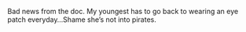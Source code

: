 <!--
id: 211613910
link: http://kevinisom.info/post/211613910/bad-news-from-the-doc-my-youngest-has-to-go-back
slug: bad-news-from-the-doc-my-youngest-has-to-go-back
date: Tue Oct 13 2009 16:03:51 GMT+1300 (NZDT)
raw: {"blog_name":"kevinisom","id":211613910,"post_url":"http://kevinisom.info/post/211613910/bad-news-from-the-doc-my-youngest-has-to-go-back","slug":"bad-news-from-the-doc-my-youngest-has-to-go-back","type":"text","date":"2009-10-13 03:03:51 GMT","timestamp":1255403031,"state":"published","format":"html","reblog_key":"jUdi6qeD","tags":[],"short_url":"http://tmblr.co/Zw68YyCdFZM","highlighted":[],"feed_item":"http://twitter.com/kev_nz/statuses/4822906332","from_feed_id":"650289","note_count":0,"title":null,"body":"<p>Bad news from the doc. My youngest has to go back to wearing an eye patch everyday&#8230;Shame she&#8217;s not into pirates.</p>"}
publish: 2009-10-013
tags: 
title: null
-->


Bad news from the doc. My youngest has to go back to wearing an eye
patch everyday…Shame she’s not into pirates.


